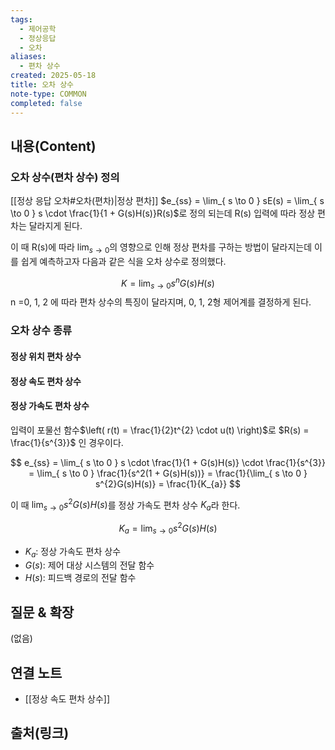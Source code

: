 ```yaml
---
tags:
  - 제어공학
  - 정상응답
  - 오차
aliases:
  - 편차 상수
created: 2025-05-18
title: 오차 상수
note-type: COMMON
completed: false
---
```


## 내용(Content)
### 오차 상수(편차 상수) 정의
[[정상 응답 오차#오차(편차)|정상 편차]] $e_{ss} = \lim_{ s \to 0 } sE(s) = \lim_{ s \to 0 } s \cdot \frac{1}{1 + G(s)H(s)}R(s)$로 정의 되는데 R(s) 입력에 따라 정상 편차는 달라지게 된다. 

이 때 R(s)에 따라 $\lim_{ s \to 0 }$의 영향으로 인해 정상 편차를 구하는 방법이 달라지는데 이를 쉽게 예측하고자 다음과 같은 식을 오차 상수로 정의했다.

$$
K = \lim_{ s \to 0 } s^{n}G(s)H(s)
$$
n =0, 1, 2 에 따라 편차 상수의 특징이 달라지며, 0, 1, 2형 제어계를 결정하게 된다.

### 오차 상수 종류
#### 정상 위치 편차 상수


#### 정상 속도 편차 상수


#### 정상 가속도 편차 상수
입력이 포물선 함수$\left( r(t) = \frac{1}{2}t^{2} \cdot u(t) \right)$로 $R(s) = \frac{1}{s^{3}}$ 인 경우이다.

$$
e_{ss} = \lim_{ s \to 0 } s \cdot \frac{1}{1 + G(s)H(s)} \cdot \frac{1}{s^{3}} = \lim_{ s \to 0 } \frac{1}{s^2(1 + G(s)H(s))} = \frac{1}{\lim_{ s \to 0 } s^{2}G(s)H(s)} = \frac{1}{K_{a}}
$$

이 때 $\lim_{ s \to 0 } s^2G(s)H(s)$를 정상 가속도 편차 상수 $K_a$라 한다.

$$
K_a = \lim_{ s \to 0 } s^2G(s)H(s)
$$
- $K_a$: 정상 가속도 편차 상수
- $G(s)$: 제어 대상 시스템의 전달 함수
- $H(s)$: 피드백 경로의 전달 함수

## 질문 & 확장

(없음)

## 연결 노트

- [[정상 속도 편차 상수]]



## 출처(링크)
